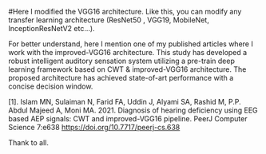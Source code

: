 
#Here I modified the VGG16 architecture. Like this, you can modify any transfer learning architecture (ResNet50 , VGG19, MobileNet, InceptionResNetV2 etc...).

For better understand, here I mention one of my published articles where I work with the improved-VGG16 architecture. This study has developed a robust intelligent auditory sensation system utilizing a pre-train deep learning framework based on CWT & improved-VGG16 architecture. The proposed architecture has achieved state-of-art performance with a concise decision window. 

[1].  Islam MN, Sulaiman N, Farid FA, Uddin J, Alyami SA, Rashid M, P.P. Abdul Majeed A, Moni MA. 2021. Diagnosis of hearing deficiency using EEG based AEP signals: CWT 
       and improved-VGG16 pipeline. PeerJ Computer Science 7:e638 https://doi.org/10.7717/peerj-cs.638

Thank to all.
